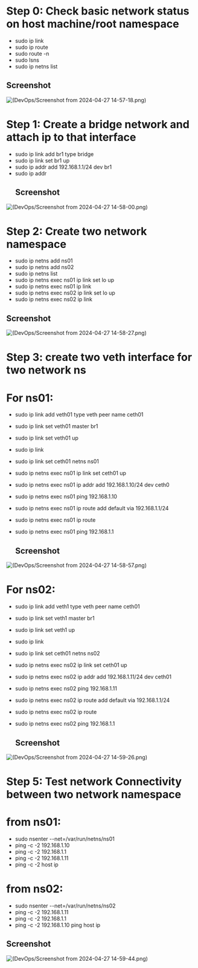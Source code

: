 # Step 0: Check basic network status on host machine/root namespace

- sudo ip link
- sudo ip route
- sudo route -n
- sudo lsns
- sudo ip netns list
## Screenshot 
![(DevOps/Screenshot from 2024-04-27 14-57-18.png)](https://github.com/Minhaz78/DevOps/blob/edd014d6264178e226faacd03a6f58319d06d300/Screenshot%20from%202024-04-27%2014-57-18.png)

# Step 1: Create a bridge network and attach ip to that interface

- sudo ip link add br1 type bridge
- sudo ip link set br1 up
- sudo ip addr add 192.168.1.1/24 dev br1
- sudo ip addr
  ## Screenshot 
![(DevOps/Screenshot from 2024-04-27 14-58-00.png)](https://github.com/Minhaz78/DevOps/blob/edd014d6264178e226faacd03a6f58319d06d300/Screenshot%20from%202024-04-27%2014-58-00.png)
# Step 2: Create two network namespace

- sudo ip netns add ns01
- sudo ip netns add ns02
- sudo ip netns list
- sudo ip netns exec ns01 ip link set lo up
- sudo ip netns exec ns01 ip link
- sudo ip netns exec ns02 ip link set lo up
- sudo ip netns exec ns02 ip link
## Screenshot 
![(DevOps/Screenshot from 2024-04-27 14-58-27.png)](https://github.com/Minhaz78/DevOps/blob/edd014d6264178e226faacd03a6f58319d06d300/Screenshot%20from%202024-04-27%2014-58-27.png)
# Step 3: create two veth interface for two network ns

# For ns01:

- sudo ip link add veth01 type veth peer name ceth01
- sudo ip link set veth01 master br1
- sudo ip link set veth01 up
- sudo ip link 
- sudo ip link set ceth01 netns ns01
- sudo ip netns exec ns01 ip link set ceth01 up

- sudo ip netns exec ns01 ip addr add 192.168.1.10/24 dev ceth0
- sudo ip netns exec ns01 ping 192.168.1.10
- sudo ip netns exec ns01 ip route add default via 192.168.1.1/24
- sudo ip netns exec ns01 ip route 
- sudo ip netns exec ns01 ping 192.168.1.1
  ## Screenshot 
![(DevOps/Screenshot from 2024-04-27 14-58-57.png)](https://github.com/Minhaz78/DevOps/blob/edd014d6264178e226faacd03a6f58319d06d300/Screenshot%20from%202024-04-27%2014-58-57.png)
# For ns02:

- sudo ip link add veth1 type veth peer name ceth01
- sudo ip link set veth1 master br1
- sudo ip link set veth1 up
- sudo ip link 
- sudo ip link set ceth01 netns ns02
- sudo ip netns exec ns02 ip link set ceth01 up

- sudo ip netns exec ns02 ip addr add 192.168.1.11/24 dev ceth01
- sudo ip netns exec ns02 ping 192.168.1.11
- sudo ip netns exec ns02 ip route add default via 192.168.1.1/24 
- sudo ip netns exec ns02 ip route 
- sudo ip netns exec ns02 ping 192.168.1.1
  ## Screenshot 
![(DevOps/Screenshot from 2024-04-27 14-59-26.png)](https://github.com/Minhaz78/DevOps/blob/edd014d6264178e226faacd03a6f58319d06d300/Screenshot%20from%202024-04-27%2014-59-26.png)
# Step 5: Test network Connectivity between two network namespace

# from ns01: 

- sudo nsenter --net=/var/run/netns/ns01
- ping -c -2 192.168.1.10
- ping -c -2 192.168.1.1
- ping -c -2 192.168.1.11
- ping -c -2 host ip

# from ns02: 

- sudo nsenter --net=/var/run/netns/ns02
- ping -c -2 192.168.1.11
- ping -c -2 192.168.1.1
- ping -c -2 192.168.1.10
ping host ip
## Screenshot 
![(DevOps/Screenshot from 2024-04-27 14-59-44.png)](https://github.com/Minhaz78/DevOps/blob/edd014d6264178e226faacd03a6f58319d06d300/Screenshot%20from%202024-04-27%2014-59-44.png)

